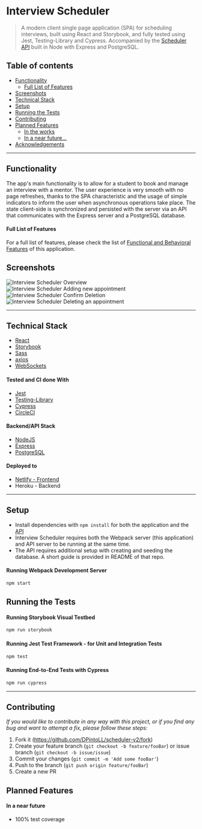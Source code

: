 # Interview Scheduler

> A modern client single page application (SPA) for scheduling interviews, built using React and Storybook, and fully tested using Jest, Testing-Library and Cypress. Accompanied by the [Scheduler API](https://github.com/DPintoLL/scheduler-api) built in Node with Express and PostgreSQL.

## Table of contents

- [Functionality](#Functionality)
  - [Full List of Features](#Full-List-of-Features)
- [Screenshots](#Screenshots)
- [Technical Stack](#Technical-Stack)
- [Setup](#Setup)
- [Running the Tests](#Running-the-Tests)
- [Contributing](#contributing)
- [Planned Features](#Planned-Features)
  - [In the works](#in-the-works)
  - [In a near future...](#in-a-near-future)
- [Acknowledgements](#acknowledgements)

---

## Functionality

The app's main functionality is to allow for a student to book and manage an interview with a mentor. The user experience is very smooth with no page refreshes, thanks to the SPA characteristic and the usage of simple indicators to inform the user when asynchronous operations take place. The state client-side is synchronized and persisted with the server via an API that communicates with the Express server and a PostgreSQL database.

#### Full List of Features

For a full list of features, please check the list of [Functional and Behavioral Features](https://github.com/DPintoLL/scheduler-v2/blob/master/docs/functional-behavioral-features.md) of this application.

## Screenshots

![Interview Scheduler Overview](https://github.com/DPintoLL/scheduler-v2/blob/master/docs/interview-scheduler-overview.png)
![Interview Scheduler Adding new appointment](https://github.com/DPintoLL/scheduler-v2/blob/master/docs/interview-scheduler-save.png)
![Interview Scheduler Confirm Deletion](https://github.com/DPintoLL/scheduler-v2/blob/master/docs/interview-scheduler-confirm.png)
![Interview Scheduler Deleting an appointment](https://github.com/DPintoLL/scheduler-v2/blob/master/docs/interview-scheduler-deleting.png)

---

## Technical Stack

- [React](https://reactjs.org/)
- [Storybook](https://storybook.js.org/)
- [Sass](https://sass-lang.com/)
- [axios](https://github.com/axios/axios)
- [WebSockets](https://www.npmjs.com/package/ws)

#### Tested and CI done With

- [Jest](https://www.jestjs.io)
- [Testing-Library](https://testing-library.com/)
- [Cypress](https://www.cypress.io)
- [CircleCI](https://circleci.com/)

#### Backend/API Stack

- [NodeJS](https://nodejs.org/en/)
- [Express](https://expressjs.com/)
- [PostgreSQL](https://www.postgresql.org/)

#### Deployed to
- [Netlify - Frontend](https://bit.ly/interview-scheduler)
- Heroku - Backend

---

## Setup

- Install dependencies with `npm install` for both the application and the [API](https://github.com/DPintoLL/scheduler-api)
- Interview Scheduler requires both the Webpack server (this application) and API server to be running at the same time.
- The API requires additional setup with creating and seeding the database. A short guide is provided in README of that repo.

#### Running Webpack Development Server

```sh
npm start
```

## Running the Tests

#### Running Storybook Visual Testbed

```sh
npm run storybook
```

#### Running Jest Test Framework - for Unit and Integration Tests

```sh
npm test
```

#### Running End-to-End Tests with Cypress

```sh
npm run cypress
```

---

## Contributing

_If you would like to contribute in any way with this project, or if you find any bug and want to attempt a fix, please follow these steps:_

1. Fork it (<https://github.com/DPintoLL/scheduler-v2/fork>)
2. Create your feature branch (`git checkout -b feature/fooBar`) or issue branch (`git checkout -b issue/issue`)
3. Commit your changes (`git commit -m 'Add some fooBar'`)
4. Push to the branch (`git push origin feature/fooBar`)
5. Create a new PR

## Planned Features

#### In a near future
- 100% test coverage
